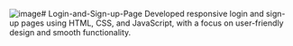 ![image](https://github.com/user-attachments/assets/19b0e9e8-2101-4597-bc59-0fbb33a38cb4)# Login-and-Sign-up-Page
Developed responsive login and sign-up pages using HTML, CSS, and JavaScript, with a focus on user-friendly design and smooth functionality.

